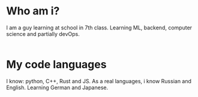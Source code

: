 # Who am i?
I am a guy learning at school in 7th class. Learning ML, backend, computer science and partially devOps.<br>
<br>

# My code languages
I know: python, C++, Rust and JS. 
As a real languages, i know Russian and English. Learning German and Japanese.

